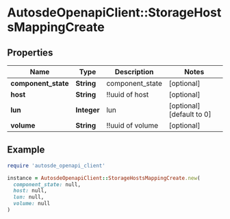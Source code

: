 # AutosdeOpenapiClient::StorageHostsMappingCreate

## Properties

| Name | Type | Description | Notes |
| ---- | ---- | ----------- | ----- |
| **component_state** | **String** | component_state | [optional] |
| **host** | **String** | !!uuid of host | [optional] |
| **lun** | **Integer** | lun | [optional][default to 0] |
| **volume** | **String** | !!uuid of volume | [optional] |

## Example

```ruby
require 'autosde_openapi_client'

instance = AutosdeOpenapiClient::StorageHostsMappingCreate.new(
  component_state: null,
  host: null,
  lun: null,
  volume: null
)
```

